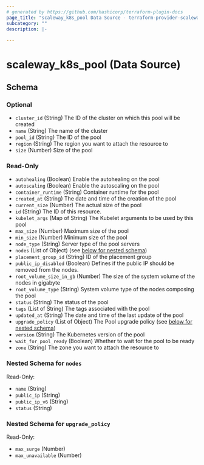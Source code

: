```yaml
---
# generated by https://github.com/hashicorp/terraform-plugin-docs
page_title: "scaleway_k8s_pool Data Source - terraform-provider-scaleway"
subcategory: ""
description: |-
  
---
```


# scaleway_k8s_pool (Data Source)





<!-- schema generated by tfplugindocs -->
## Schema

### Optional

- `cluster_id` (String) The ID of the cluster on which this pool will be created
- `name` (String) The name of the cluster
- `pool_id` (String) The ID of the pool
- `region` (String) The region you want to attach the resource to
- `size` (Number) Size of the pool

### Read-Only

- `autohealing` (Boolean) Enable the autohealing on the pool
- `autoscaling` (Boolean) Enable the autoscaling on the pool
- `container_runtime` (String) Container runtime for the pool
- `created_at` (String) The date and time of the creation of the pool
- `current_size` (Number) The actual size of the pool
- `id` (String) The ID of this resource.
- `kubelet_args` (Map of String) The Kubelet arguments to be used by this pool
- `max_size` (Number) Maximum size of the pool
- `min_size` (Number) Minimum size of the pool
- `node_type` (String) Server type of the pool servers
- `nodes` (List of Object) (see [below for nested schema](#nestedatt--nodes))
- `placement_group_id` (String) ID of the placement group
- `public_ip_disabled` (Boolean) Defines if the public IP should be removed from the nodes.
- `root_volume_size_in_gb` (Number) The size of the system volume of the nodes in gigabyte
- `root_volume_type` (String) System volume type of the nodes composing the pool
- `status` (String) The status of the pool
- `tags` (List of String) The tags associated with the pool
- `updated_at` (String) The date and time of the last update of the pool
- `upgrade_policy` (List of Object) The Pool upgrade policy (see [below for nested schema](#nestedatt--upgrade_policy))
- `version` (String) The Kubernetes version of the pool
- `wait_for_pool_ready` (Boolean) Whether to wait for the pool to be ready
- `zone` (String) The zone you want to attach the resource to

<a id="nestedatt--nodes"></a>
### Nested Schema for `nodes`

Read-Only:

- `name` (String)
- `public_ip` (String)
- `public_ip_v6` (String)
- `status` (String)


<a id="nestedatt--upgrade_policy"></a>
### Nested Schema for `upgrade_policy`

Read-Only:

- `max_surge` (Number)
- `max_unavailable` (Number)
